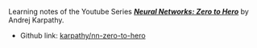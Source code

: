 Learning notes of the Youtube Series [***Neural Networks: Zero to Hero***](https://www.youtube.com/playlist?list=PLAqhIrjkxbuWI23v9cThsA9GvCAUhRvKZ) by Andrej Karpathy.

- Github link: [karpathy/nn-zero-to-hero](https://github.com/karpathy/nn-zero-to-hero)
